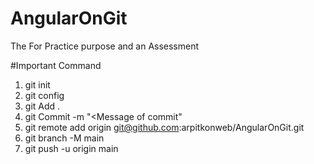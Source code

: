 # AngularOnGit
The For Practice purpose and an Assessment


#Important Command 
1. git init
2. git config
3. git Add .
4. git Commit -m "<Message of commit"
5. git remote add origin git@github.com:arpitkonweb/AngularOnGit.git
6. git branch -M main
7. git push -u origin main
